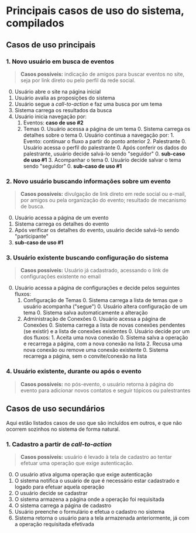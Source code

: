 Principais casos de uso do sistema, compilados
==============================================

Casos de uso principais
-----------------------

### 1. Novo usuário em busca de eventos

> **Casos possíveis:** indicação de amigos para buscar eventos no site, seja por link direto ou pelo perfil da rede social.

0. Usuário abre o site na página inicial
0. Usuário avalia as proposições do sistema
0. Usuário segue a *call-to-action* e faz uma busca por um tema
0. Sistema carrega os resultados da busca
0. Usuário inicia navegação por:
    1. Eventos: **caso de uso #2**
    2. Temas
        0. Usuário acessa a página de um tema
        0. Sistema carrega os detalhes sobre o tema
        0. Usuário continua a navegação por:
            1. Evento: continuar o fluxo a partir do ponto anterior
            2. Palestrante
                0. Usuário acessa o perfil do palestrante
                0. Após conferir os dados do palestrante, usuário decide salvá-lo sendo "seguidor"
                0. **sub-caso de uso #1**
            3. Acompanhar o tema
                0. Usuário decide salvar o tema sendo "seguidor"
                0. **sub-caso de uso #1**

### 2. Novo usuário buscando informações sobre um evento

> **Casos possíveis:** divulgação de link direto em rede social ou e-mail, por amigos ou pela organização do evento; resultado de mecanismo de busca.

0. Usuário acessa a página de um evento
0. Sistema carrega os detalhes do evento
0. Após verificar os detalhes do evento, usuário decide salvá-lo sendo "participante"
0. **sub-caso de uso #1**

### 3. Usuário existente buscando configuração do sistema

> **Casos possíveis:** Usuário já cadastrado, acessando o link de configurações existente no email

0. Usuário acessa a página de configurações e decide pelos seguintes fluxos:
    1. Configuração de Temas
        0. Sistema carrega a lista de temas que o usuário acompanha ("segue")
        0. Usuário altera configuração de um tema
        0. Sistema salva automaticamente a alteração
    2. Administração de Conexões
        0. Usuário acessa a página de Conexões
        0. Sistema carrega a lista de novas conexões pendentes (se existir) e a lista de conexões existentes
        0. Usuário decide por um dos fluxos:
            1. Aceita uma nova conexão
                0. Sistema salva a operação e recarrega a página, com a nova conexão na lista
            2. Recusa uma nova conexão ou remove uma conexão existente
                0. Sistema recarrega a página, sem o convite/conexão na lista

### 4. Usuário existente, durante ou após o evento

> **Casos possíveis:** no pós-evento, o usuário retorna à página do evento para adicionar novos contatos e seguir tópicos ou palestrantes

Casos de uso secundários
------------------------

Aqui estão listados casos de uso que são incluídos em outros, e que não ocorrem sozinhos no sistema de forma natural.
            
### 1. Cadastro a partir de *call-to-action*

> **Casos possíveis:** usuário é levado à tela de cadastro ao tentar efetuar uma operação que exige autenticação.

0. O usuário ativa alguma operação que exige autenticação
0. O sistema notifica o usuário de que é necessário estar cadastrado e logado para efetuar aquela operação
0. O usuário decide se cadastrar
0. O sistema armazena a página onde a operação foi requisitada
0. O sistema carrega a página de cadastro
0. Usuário preenche o formulário e efetua o cadastro no sistema
0. Sistema retorna o usuário para a tela armazenada anteriormente, já com a operação requisitada efetivada
